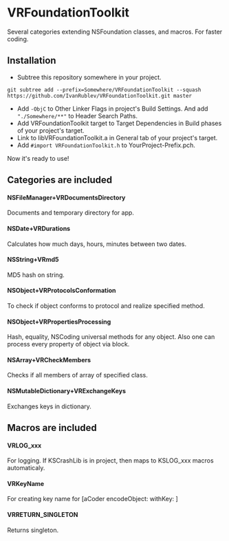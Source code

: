 VRFoundationToolkit
===================

Several categories extending NSFoundation classes, and macros. For faster coding.

Installation
------------

- Subtree this repository somewhere in your project.
```
git subtree add --prefix=Somewhere/VRFoundationToolkit --squash https://github.com/IvanRublev/VRFoundationToolkit.git master
```

- Add `-ObjC` to Other Linker Flags in project's Build Settings. And add `"./Somewhere/**"` to Header Search Paths.
- Add VRFoundationToolkit target to Target Dependencies in Build phases of your project's target.
- Link to libVRFoundationToolkit.a in General tab of your project's target.
- Add `#import VRFoundationToolkit.h` to YourProject-Prefix.pch. 

Now it's ready to use!

Categories are included
-----------------------

#### NSFileManager+VRDocumentsDirectory

Documents and temporary directory for app.

#### NSDate+VRDurations

Calculates how much days, hours, minutes between two dates.

#### NSString+VRmd5

MD5 hash on string.

#### NSObject+VRProtocolsConformation

To check if object conforms to protocol and realize specified method.

#### NSObject+VRPropertiesProcessing

Hash, equality, NSCoding universal methods for any object. Also one can process every property of object via block. 

#### NSArray+VRCheckMembers

Checks if all members of array of specified class.

#### NSMutableDictionary+VRExchangeKeys

Exchanges keys in dictionary.

Macros are included
-------------------

#### VRLOG_xxx

For logging. If KSCrashLib is in project, then maps to KSLOG_xxx macros automaticaly.

#### VRKeyName

For creating key name for [aCoder encodeObject: withKey: ]

#### VRRETURN_SINGLETON

Returns singleton.
